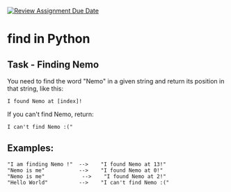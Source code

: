 [![Review Assignment Due Date](https://classroom.github.com/assets/deadline-readme-button-24ddc0f5d75046c5622901739e7c5dd533143b0c8e959d652212380cedb1ea36.svg)](https://classroom.github.com/a/OM6mq5dK)
# find in Python

## Task - Finding Nemo

You need to find the word "Nemo" in a given string and return its position in that string, like this:

```
I found Nemo at [index]!
```

If you can't find Nemo, return:

```
I can't find Nemo :("
```

## Examples:
```
"I am finding Nemo !"  -->    "I found Nemo at 13!"  
"Nemo is me"           -->    "I found Nemo at 0!"  
"Nemo is me"            -->    "I found Nemo at 2!"  
"Hello World"          -->    "I can't find Nemo :("  
```
